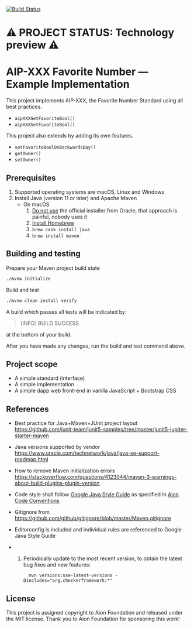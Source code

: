 [![Build Status](https://travis-ci.com/fulldecent/aip-xxx-implementation.svg?branch=master)](https://travis-ci.com/fulldecent/aip-xxx-implementation)

# :warning: PROJECT STATUS: Technology preview :warning:

# AIP-XXX Favorite Number — Example Implementation

This project implements AIP-XXX, the Favorite Number Standard using all best practices.

 - `aipXXXGetFavoriteBool()`
 - `aipXXXSetFavoriteBool()`

This project also extends by adding its own features.

 - `setFavoriteBoolOnBackwardsDay()`
 - `getOwner()`
 - `setOwner()`

## Prerequisites

1. Supported operating systems are macOS, Linux and Windows
2. Install Java (version 11 or later) and Apache Maven
   - On macOS
     1. [Do not use](https://stackoverflow.com/a/28635465/300224) the official installer from Oracle, that approach is painful, nobody uses it
     2. [Install Homebrew](https://brew.sh)
     3. `brew cask install java`
     4. `brew install maven`

## Building and testing

Prepare your Maven project build state

```sh
./mvnw initialize
```

Build and test

```sh
./mvnw clean install verify
```

A build which passes all tests will be indicated by:

> [INFO] BUILD SUCCESS

at the bottom of your build.

After you have made any changes, run the build and test command above.

## Project scope

- A simple standard (interface)
- A simple implementation
- A simple dapp web front-end in vanilla JavaScript + Bootstrap CSS

## References

- Best practice for Java+Maven+JUnit project layout https://github.com/junit-team/junit5-samples/tree/master/junit5-jupiter-starter-maven

- Java versions supported by vendor https://www.oracle.com/technetwork/java/java-se-support-roadmap.html

- How to remove Maven initialization errors https://stackoverflow.com/questions/4123044/maven-3-warnings-about-build-plugins-plugin-version

- Code style shall follow [Google Java Style Guide](https://google.github.io/styleguide/javaguide.html) as specified in [Aion Code Conventions](https://github.com/aionnetwork/aion/wiki/Aion-Code-Conventions)

- Gitignore from https://github.com/github/gitignore/blob/master/Maven.gitignore

- Editorconfig is included and individual rules are referenced to Google Java Style Guide

- 1. Periodically update to the most recent version, to obtain the latest bug fixes and new features:

     ```
       mvn versions:use-latest-versions -Dincludes="org.checkerframework:*"
     ```

## License

This project is assigned copyright to Aion Foundation and released under the MIT license. Thank you to Aion Foundation for sponsoring this work!
